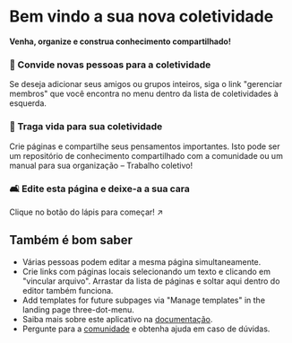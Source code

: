 # Bem vindo a sua nova coletividade

**Venha, organize e construa conhecimento compartilhado!**


### 👥 Convide novas pessoas para a coletividade

Se deseja adicionar seus amigos ou grupos inteiros, siga o link "gerenciar membros" que você encontra no menu dentro da lista de coletividades à esquerda.

### 🌱 Traga vida para sua coletividade

Crie páginas e compartilhe seus pensamentos importantes. Isto pode ser um repositório de conhecimento compartilhado com a comunidade ou um manual para sua organização – Trabalho coletivo!

### 🛋️ Edite esta página e deixe-a a sua cara

Clique no botão do lápis para começar! ↗️


## Também é bom saber

* Várias pessoas podem editar a mesma página simultaneamente.
* Crie links com páginas locais selecionando um texto e clicando em "vincular arquivo". Arrastar da lista de páginas e soltar aqui dentro do editor também funciona.
* Add templates for future subpages via "Manage templates" in the landing page three-dot-menu.
* Saiba mais sobre este aplicativo na [documentação](https://nextcloud.github.io/collectives/).
* Pergunte para a [comunidade](https://help.nextcloud.com/c/apps/collectives/174) e obtenha ajuda em caso de dúvidas.
